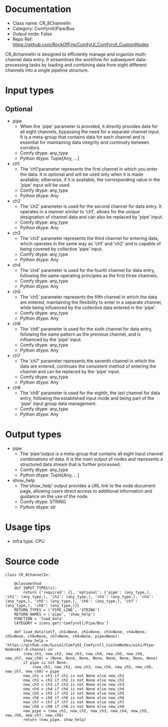 # Documentation
- Class name: CR_8ChannelIn
- Category: Comfyroll/Pipe/Bus
- Output node: False
- Repo Ref: https://github.com/RockOfFire/ComfyUI_Comfyroll_CustomNodes

CR_8channelIn is designed to efficiently manage and organize multi-channel data entry. It streamlines the workflow for subsequent data-processing tasks by loading and combining data from eight different channels into a single pipeline structure.

# Input types
## Optional
- pipe
    - When the `pipe' parameter is provided, it directly provides data for all eight channels, bypassing the need for a separate channel input. It is a meta-group that contains data for each channel and is essential for maintaining data integrity and continuity between corridors.
    - Comfy dtype: any_type
    - Python dtype: Tuple[Any, ...]
- ch1
    - The 'ch1'parameter represents the first channel in which you enter the data. It is optional and will be used only when it is made available; otherwise, if it is available, the corresponding value in the 'pipe' input will be used.
    - Comfy dtype: any_type
    - Python dtype: Any
- ch2
    - The 'ch2' parameter is used for the second channel for data entry. It operates in a manner similar to 'ch1', allows for the unique designation of channel data and can also be replaced by 'pipe' input.
    - Comfy dtype: any_type
    - Python dtype: Any
- ch3
    - The 'ch3' parameter represents the third channel for entering data, which operates in the same way as 'ch1' and 'ch2' and is capable of being covered by collective 'pipe' input.
    - Comfy dtype: any_type
    - Python dtype: Any
- ch4
    - The 'ch4' parameter is used for the fourth channel for data entry, following the same operating principles as the first three channels.
    - Comfy dtype: any_type
    - Python dtype: Any
- ch5
    - The 'ch5' parameter represents the fifth channel in which the data are entered, maintaining the flexibility to enter in a separate channel, while being influenced by the collective data entered in the 'pipe'.
    - Comfy dtype: any_type
    - Python dtype: Any
- ch6
    - The 'ch6' parameter is used for the sixth channel for data entry, following the same pattern as the previous channel, and is influenced by the 'pipe' input.
    - Comfy dtype: any_type
    - Python dtype: Any
- ch7
    - The 'ch7' parameter represents the seventh channel in which the data are entered, continues the consistent method of entering the channel and can be replaced by the 'pipe' input.
    - Comfy dtype: any_type
    - Python dtype: Any
- ch8
    - The 'ch8' parameter is used for the eighth, the last channel for data entry, following the established input mode and being part of the 'pipe' input group data management.
    - Comfy dtype: any_type
    - Python dtype: Any

# Output types
- pipe
    - The 'pipe'output is a meta-group that contains all eight input channel combinations of data. It is the main output of nodes and represents a structured data stream that is further processed.
    - Comfy dtype: any_type
    - Python dtype: Tuple[Any, ...]
- show_help
    - The'show_help' output provides a URL link to the node document page, allowing users direct access to additional information and guidance on the use of the node.
    - Comfy dtype: STRING
    - Python dtype: str

# Usage tips
- Infra type: CPU

# Source code
```
class CR_8ChannelIn:

    @classmethod
    def INPUT_TYPES(s):
        return {'required': {}, 'optional': {'pipe': (any_type,), 'ch1': (any_type,), 'ch2': (any_type,), 'ch3': (any_type,), 'ch4': (any_type,), 'ch5': (any_type,), 'ch6': (any_type,), 'ch7': (any_type,), 'ch8': (any_type,)}}
    RETURN_TYPES = ('PIPE_LINE', 'STRING')
    RETURN_NAMES = ('pipe', 'show_help')
    FUNCTION = 'load_data'
    CATEGORY = icons.get('Comfyroll/Pipe/Bus')

    def load_data(self, ch1=None, ch2=None, ch3=None, ch4=None, ch5=None, ch6=None, ch7=None, ch8=None, pipe=None):
        show_help = 'https://github.com/Suzie1/ComfyUI_Comfyroll_CustomNodes/wiki/Pipe-Nodes#cr-8-channel-in'
        (new_ch1, new_ch2, new_ch3, new_ch4, new_ch5, new_ch6, new_ch7, new_ch8) = (None, None, None, None, None, None, None, None)
        if pipe is not None:
            (new_ch1, new_ch2, new_ch3, new_ch4, new_ch5, new_ch6, new_ch7, new_ch8) = pipe
        new_ch1 = ch1 if ch1 is not None else new_ch1
        new_ch2 = ch2 if ch2 is not None else new_ch2
        new_ch3 = ch3 if ch3 is not None else new_ch3
        new_ch4 = ch4 if ch4 is not None else new_ch4
        new_ch5 = ch5 if ch5 is not None else new_ch5
        new_ch6 = ch6 if ch6 is not None else new_ch6
        new_ch7 = ch7 if ch7 is not None else new_ch7
        new_ch8 = ch8 if ch8 is not None else new_ch8
        new_pipe = (new_ch1, new_ch2, new_ch3, new_ch4, new_ch5, new_ch6, new_ch7, new_ch8)
        return (new_pipe, show_help)
```